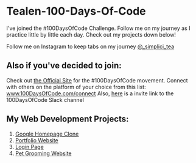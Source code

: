 # Tealen-100-Days-Of-Code
I've joined the #100DaysOfCode Challenge. Follow me on my journey as I practice little by little each day.
Check out my projects down below!

Follow me on Instagram to keep tabs on my journey  [@_simplici_tea](https://www.instagram.com/_simplici_tea/)

## Also if you've decided to join:

   Check out [the Official Site](http://100daysofcode.com/) for the #100DaysOfCode movement. Connect with others on the platform of your choice from this list: www.100DaysOfCode.com/connect
    Also, [here](https://join.slack.com/t/100xcode/shared_invite/zt-gaxsv2fp-N8ORl8wxsOF3rHaXgavMLA) is a invite link to the 100DaysOfCode Slack channel
    
## My Web Development Projects:

1. [ Google Homepage Clone ](https://tdavis37.github.io/google-homepage/) 
2. [ Portfolio Website ](https://tdavis37.github.io/Portfolio%20Website/)
3. [ Login Page ](https://tdavis37.github.io/Modern%20Login%20Page/)
4. [ Pet Grooming Website ](https://tdavis37.github.io/Pet%20Grooming%20Website)
